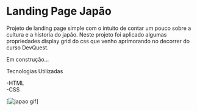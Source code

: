 # Landing Page Japão
<p>Projeto de landing page simple com o intuito de contar um pouco sobre a cultura e a historia do japão.
Neste projeto foi aplicado algumas propriedades display grid do css que venho aprimorando no decorrer do curso DevQuest.

Em construção...</p>

<p>Tecnologias Utilizadas </p>
-HTML
<br>
-CSS

[<img src="LandingPageJapao.gif" alt="japao gif">]
